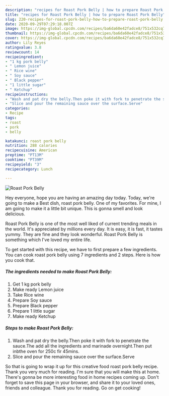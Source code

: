 ```yaml
---
description: "recipes for Roast Pork Belly | how to prepare Roast Pork Belly"
title: "recipes for Roast Pork Belly | how to prepare Roast Pork Belly"
slug: 220-recipes-for-roast-pork-belly-how-to-prepare-roast-pork-belly
date: 2020-09-29T07:29:18.007Z
image: https://img-global.cpcdn.com/recipes/ba6da60e42fadce8/751x532cq70/roast-pork-belly-recipe-main-photo.jpg
thumbnail: https://img-global.cpcdn.com/recipes/ba6da60e42fadce8/751x532cq70/roast-pork-belly-recipe-main-photo.jpg
cover: https://img-global.cpcdn.com/recipes/ba6da60e42fadce8/751x532cq70/roast-pork-belly-recipe-main-photo.jpg
author: Lily Reyes
ratingvalue: 3.8
reviewcount: 14
recipeingredient:
- "1 kg pork belly"
- " Lemon juice"
- " Rice wine"
- " Soy sauce"
- " Black pepper"
- "1 little sugar"
- " Ketchup"
recipeinstructions:
- "Wash and pat dry the belly.Then poke it with fork to penetrate the sauce.The add all the ingredients and marinade overnight.Then put inbthe oven for 250c fir 45mins."
- "Slice and pour the remaining sauce over the surface.Serve"
categories:
- Recipe
tags:
- roast
- pork
- belly

katakunci: roast pork belly 
nutrition: 288 calories
recipecuisine: American
preptime: "PT13M"
cooktime: "PT39M"
recipeyield: "3"
recipecategory: Lunch

---
```



![Roast Pork Belly](https://img-global.cpcdn.com/recipes/ba6da60e42fadce8/751x532cq70/roast-pork-belly-recipe-main-photo.jpg)

Hey everyone, hope you are having an amazing day today. Today, we're going to make a Best dish, roast pork belly. One of my favorites. For mine, I am going to make it a little bit unique. This is gonna smell and look delicious.



Roast Pork Belly is one of the most well liked of current trending meals in the world. It's appreciated by millions every day. It is easy, it is fast, it tastes yummy. They are fine and they look wonderful. Roast Pork Belly is something which I've loved my entire life.


To get started with this recipe, we have to first prepare a few ingredients. You can cook roast pork belly using 7 ingredients and 2 steps. Here is how you cook that.

<!--inarticleads1-->

##### The ingredients needed to make Roast Pork Belly:

1. Get 1 kg pork belly
1. Make ready  Lemon juice
1. Take  Rice wine
1. Prepare  Soy sauce
1. Prepare  Black pepper
1. Prepare 1 little sugar
1. Make ready  Ketchup




<!--inarticleads2-->

##### Steps to make Roast Pork Belly:

1. Wash and pat dry the belly.Then poke it with fork to penetrate the sauce.The add all the ingredients and marinade overnight.Then put inbthe oven for 250c fir 45mins.
1. Slice and pour the remaining sauce over the surface.Serve




So that is going to wrap it up for this creative food roast pork belly recipe. Thank you very much for reading. I'm sure that you will make this at home. There's gonna be more interesting food in home recipes coming up. Don't forget to save this page in your browser, and share it to your loved ones, friends and colleague. Thank you for reading. Go on get cooking!
